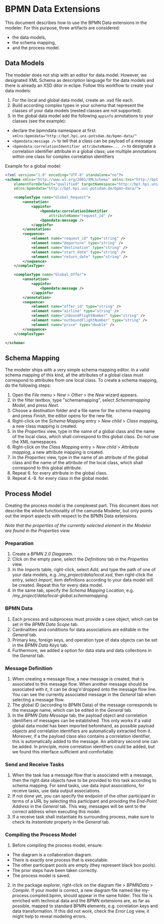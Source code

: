 BPMN Data Extensions
====================

This document describes how to use the BPMN Data extensions in the modeler.
For this purpose, three artifacts are considered:

* the data models,
* the schema mapping,
* and the process model.

Data Models
-----------

The modeler does not ship with an editor for data model. However, we designated XML Schema as description language for the data models and there is already an XSD ditor in eclipe. Follow this workflow to create your data models:

1. For the local and global data model, create an .xsd file each.
2. Build according complex types in your schema that represent the classes of your data models (nested classes are not supported).
3. In the global data model add the following ```appinfo``` annotations to your classes (see the example):
 * declare the bpmndata namespace at first: ```xmlns:bpmndata="http://bpt.hpi.uni-potsdam.de/bpmn-data/"```
 * ```<bpmndata:message />``` to tell that a class can be payload of a message
 * ```<bpmndata:correlationIdentifier attributeName=... />``` to designate a correlation identifier attribute in a global class; use multiple annotations within one class for complex correlation identifiers

Example for a global model:
```xml
<?xml version="1.0" encoding="UTF-8" standalone="no"?>
<schema xmlns="http://www.w3.org/2001/XMLSchema" xmlns:tns="http://bpt.hpi.uni-potsdam.de/data"
	elementFormDefault="qualified" targetNamespace="http://bpt.hpi.uni-potsdam.de/data"
	xmlns:bpmndata="http://bpt.hpi.uni-potsdam.de/bpmn-data/">

	<complexType name="Global_Request">
		<annotation>
			<appinfo>
				<bpmndata:correlationIdentifier
					attributeName="request_id" />
				<bpmndata:message />
			</appinfo>
		</annotation>
		<sequence>
			<element name="request_id" type="string" />
			<element name="departure" type="string" />
			<element name="destination" type="string" />
			<element name="start_date" type="string" />
			<element name="return_date" type="string" />
		</sequence>
	</complexType>

	<complexType name="Global_Offer">
		<annotation>
			<appinfo>
				<bpmndata:message />
			</appinfo>
		</annotation>
		<sequence>
			<element name="offer_id" type="string" />
			<element name="airline" type="string" />
			<element name="inboundFlightNumber" type="string" />
			<element name="outboundFlightNumber" type="string" />
			<element name="price" type="double" />
		</sequence>
	</complexType>

</schema>
```

Schema Mapping
--------------

The modeler ships with a very simple schema mapping editor. In a valid schema mapping of this kind, all the attributes of a global class must correspond to attributes from one local class. To create a schema mapping, do the following steps:

1. Open the _File_ menu > _New_ > _Other_ > the _New_ wizard appears.
2. In the filter textbox, type "schemamapping", select _Schemamapping Model_, and press _Next_.
3. Choose a destination folder and a file name for the schema mapping and press _Finish_, the editor opens for the new file.
4. Right-click on the _Schema Mapping_ entry > _New child_ > _Class mapping_, a new class mapping is created.
5. In the _Properties_ view, type in the name of a global class and the name of the local class, which shall correspond to this global class. Do not use the XML namespaces.
6. Right-click on the _Class Mapping_ entry > _New child_ > _Attribute mapping_, a new attribute mapping is created.
7. In the _Properties_ view, type in the name of an attribute of the global class and the name of the attribute of the local class, which shall correspond to this global attribute.
8. Repeat 6. for every attribute in the global class.
9. Repeat 4.-8. for every class in the global model.

Process Model
-------------

Creating the process model is the complexest part. This document does not describe the whole functionality of the camunda Modeler, but only points out the import aspects with respect to the BPMN Data extensions.

_Note that the properties of the currently selected element in the Modeler are found in the Properties view._

### Preparation

1. Create a _BPMN 2.0 Diagaram_.
2. Click on the empty pane, select the _Definitions_ tab in the _Properties_ view.
3. In the _Imports_ table, right-click, select _Add_, and type the path of one of your data models, e.g. _/my_project/data/local.xsd_, then right-click the entry, select _Import_, item definitions according to your data model will be created. Repeat this for every data model.
4. In the same tab, specify the _Schema Mapping Location_, e.g. _/my_project/data/local-global.schemamapping_.

### BPMN Data

1. Each process and subprocess must provide a case object, which can be set in the _BPMN Data Scope_ tab.
2. Cardinalities and conditions for data associations are editable in the _General_ tab.
3. Primary key, foreign keys, and operation type of data objects can be set in the _BPMN Data Keys_ tab.
4. Furthermore, we added a option for data stata and data collections in the _General_ tab.

### Message Definition

1. When creating a message flow, a new message is created, that is associated to this message flow. When another message should be associated with it, it can be drag'n'dropped onto the message flow line. You can see the currently associated message in the _General_ tab when selecting a message flow.
2. The global ID (according to BPMN Data) of the message corresponds to the message name, which can be edited in the _General_ tab.
3. In the _BPMN Data Message_ tab, the payload object and correlation identifiers of messages can be established. This only works if a valid global data model has been imported beforehand, as possible payload objects and correlation identifiers are automatically extracted from it. Moreover, if a the payload class also contains a correlation identifier, this is automatically added to the message. An arbitrary second one can be added. In principle, more correlation identifiers could be added, but we found this interface sufficient and comfortable.

### Send and Receive Tasks

1. When the task has a message flow that is associated with a message, then the right data objects have to be provided to this task according to schema mapping. For send tasks, use data input associations, for receive tasks, use data output associations.
2. If not done yet, you can specify the endpoint of the other participant in terms of a URL by selecting this participant and providing the _End-Point Address_ in the _General_ tab. This way, messages will be sent to the correct address when executing this model.
3. If a receive task shall instantiate its surrounding process, make sure to check its _Instantiate_ property in the _General_ tab.

### Compiling the Process Model

1. Before compiling the process model, ensure:
 * The diagram is a collaboration diagram.
 * There is exactly one process that is executable.
 * The other participant pools are empty (they represent black box pools).
 * The prior steps have been taken correctly.
 * The process model is saved.
2. In the package explorer, right-click on the diagram file > _BPMNData_ > _Compile_. If your model is correct, a new diagram file named like my-process.compiled.bpmn, should appear in the same folder. This file is enriched with technical data and the BPMN extensions are, as far as possible, mapped to standard BPMN elements, e.g. correlation keys and data transformation. If this did not work, check the _Error Log_ view, it might help to reveal modeling errors.
